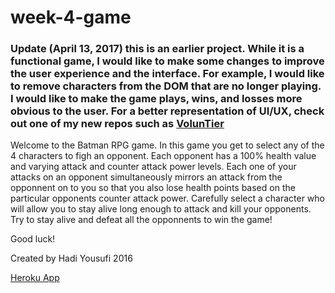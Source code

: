 # week-4-game

### Update (April 13, 2017) this is an earlier project. While it is a functional game, I would like to make some changes to improve the user experience and the interface. For example, I would like to remove characters from the DOM that are no longer playing. I would like to make the game plays, wins, and losses more obvious to the user. For a better representation of UI/UX, check out one of my new repos such as [VolunTier](https://github.com/hadicodes/VolunTier)

Welcome to the Batman RPG game. In this game you get to select any of the 4 characters to figh an opponent. Each opponent has  a 100% health value and varying attack and counter attack power levels. Each one of your attacks on an opponent simultaneously mirrors an attack from the opponnent on to you so that you also lose health points based on the particular opponents counter attack power. Carefully select a character who will allow you to stay alive long enough to attack and kill your opponents. Try to stay alive and defeat all the opponnents to win the game!

Good luck!

Created by Hadi Yousufi 2016

[Heroku App](https://intense-citadel-29034.herokuapp.com/)
